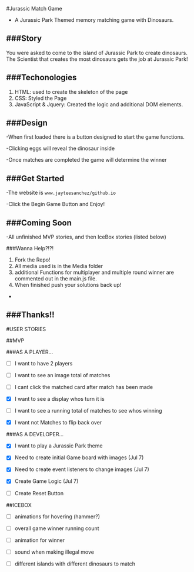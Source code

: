 #Jurassic Match Game

- A Jurassic Park Themed memory matching game with Dinosaurs.

###Story
-
You were asked to come to the island of Jurassic Park to create dinosaurs. The Scientist that creates the most dinosaurs gets the job at Jurassic Park!

###Techonologies
-
1. HTML: used to create the skeleton of the page
2. CSS: Styled the Page
3. JavaScript & Jquery: Created the logic and additional DOM elements.

###Design
-
-When first loaded there is a button designed to start the game functions. 

-Clicking eggs will reveal the dinosaur inside

-Once matches are completed the game will determine the winner

###Get Started
-
-The website is `www.jayteesanchez/github.io`

-Click the Begin Game Button and Enjoy!

###Coming Soon
-
-All unfinished MVP stories, and then IceBox stories (listed below)

###Wanna Help?!?!
1. Fork the Repo!
2. All media used is in the Media folder
3. additional Functions for multiplayer and multiple round winner are commented out in the main.js file. 
4. When finished push your solutions back up!

-
###Thanks!!
-

#USER STORIES

##MVP

###AS A PLAYER...
- [ ] I want to have 2 players

- [ ] I want to see an image total of matches

- [ ] I cant click the matched card after match has been made

- [X] I want to see a display whos turn it is

- [ ] I want to see a running total of matches to see whos winning
- [X] I want not Matches to flip back over

###AS A DEVELOPER...

- [X] I want to play a Jurassic Park theme
 
- [X] Need to create initial Game board with images 	(Jul 7)
 
- [X] Need to create event listeners to change images 	(Jul 7)
 
- [X] Create Game Logic (Jul 7)

- [ ] Create Reset Button


##ICEBOX


- [ ] animations for hovering (hammer?)

- [ ] overall game winner running count

- [ ] animation for winner

- [ ] sound when making illegal move

- [ ] different islands with different dinosaurs to match

